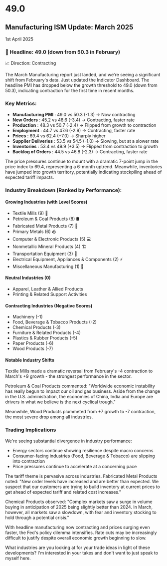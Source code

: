 # 49.0

## Manufacturing ISM Update: March 2025

1st April 2025

### 🔑 Headline: 49.0 (down from 50.3 in February)

📈 Direction: Contracting

The March Manufacturing report just landed, and we're seeing a significant shift from February's data. Just updated the Indicator Dashboard. The headline PMI has dropped below the growth threshold to 49.0 (down from 50.3), indicating contraction for the first time in recent months.

### Key Metrics:

- **Manufacturing PMI**   : 49.0 vs 50.3 (-1.3) → Now contracting
- **New Orders**          : 45.2 vs 48.6 (-3.4) → Contracting, faster rate
- **Production**          : 48.3 vs 50.7 (-2.4) → Flipped from growth to contraction
- **Employment**          : 44.7 vs 47.6 (-2.9) → Contracting, faster rate
- **Prices**              : 69.4 vs 62.4 (+7.0) → Sharply higher
- **Supplier Deliveries** : 53.5 vs 54.5 (-1.0) → Slowing, but at a slower rate
- **Inventories**         : 53.4 vs 49.9 (+3.5) → Flipped from contraction to growth
- **Backlog of Orders**   : 44.5 vs 46.8 (-2.3) → Contracting, faster rate

The price pressures continue to mount with a dramatic 7-point jump in the price index to 69.4, representing a 6-month uptrend. Meanwhile, inventories have jumped into growth territory, potentially indicating stockpiling ahead of expected tariff impacts.

### Industry Breakdown (Ranked by Performance):

#### Growing Industries (with Level Scores)

- Textile Mills (9) 🧵
- Petroleum & Coal Products (8) 🛢️
- Fabricated Metal Products (7) 🔧
- Primary Metals (6) 🪨
- Computer & Electronic Products (5) 💻
- Nonmetallic Mineral Products (4) 🏗️
- Transportation Equipment (3) 🚗
- Electrical Equipment, Appliances & Components (2) ⚡
- Miscellaneous Manufacturing (1) 🔄

#### Neutral Industries (0)

- Apparel, Leather & Allied Products
- Printing & Related Support Activities

#### Contracting Industries (Negative Scores)

- Machinery (-1)
- Food, Beverage & Tobacco Products (-2)
- Chemical Products (-3)
- Furniture & Related Products (-4)
- Plastics & Rubber Products (-5)
- Paper Products (-6)
- Wood Products (-7)

#### Notable Industry Shifts

Textile Mills made a dramatic reversal from February's -4 contraction to March's +9 growth - the strongest performance in the sector.

Petroleum & Coal Products commented: "Worldwide economic instability has really begun to impact our oil and gas business. Aside from the change in the U.S. administration, the economies of China, India and Europe are drivers in what we believe is the next cyclical trough."

Meanwhile, Wood Products plummeted from +7 growth to -7 contraction, the most severe drop among all industries.

### Trading Implications

We're seeing substantial divergence in industry performance:

- Energy sectors continue showing resilience despite macro concerns
- Consumer-facing industries (Food, Beverage & Tobacco) are slipping into contraction
- Price pressures continue to accelerate at a concerning pace

The tariff theme is pervasive across industries. Fabricated Metal Products noted: "New order levels have increased and are better than expected. We suspect that our customers are trying to build inventory at current prices to get ahead of expected tariff and related cost increases."

Chemical Products observed: "Complex markets saw a surge in volume buying in anticipation of 2025 being slightly better than 2024. In March, however, all markets saw a slowdown, with fear and inventory stocking to hold through a potential crisis."

With headline manufacturing now contracting and prices surging even faster, the Fed's policy dilemma intensifies. Rate cuts may be increasingly difficult to justify despite overall economic growth beginning to slow.

What industries are you looking at for your trade ideas in light of these developments? I'm interested in your takes and don't want to just speak to myself here.
